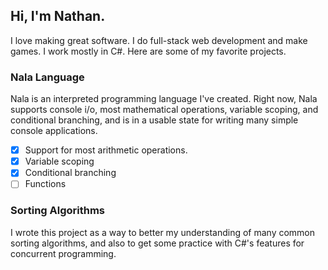 ## Hi, I'm Nathan.
I love making great software. I do full-stack web development and make games. I work mostly in C#. Here are some of my favorite projects.

### Nala Language
Nala is an interpreted programming language I've created. Right now, Nala supports console i/o, most mathematical operations, variable scoping, and conditional branching, and is in a usable state for writing many simple console applications. 

- [x] Support for most arithmetic operations.
- [x] Variable scoping
- [x] Conditional branching
- [ ] Functions

### Sorting Algorithms
I wrote this project as a way to better my understanding of many common sorting algorithms, and also to get some practice with C#'s features for concurrent programming.


